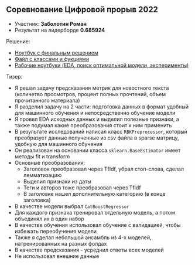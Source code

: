 ## Соревнование Цифровой прорыв 2022

- Участник: **Заболотин Роман**
- Результат на лидерборде **0.685924**

Решение:

- [Ноутбук с финальным решением](Final%20notebook.ipynb)
- [Файл с классами и фукциями](utils.py)
- [Рабочие ноутбуки (EDA, поиск оптимальной модели, эксперименты)](working_notebooks)

Тизер:
 
- Я решал задачу предсказания метрик для новостного текста (количетво просмотров, процент полных прочтений, объем прочитанного материала)
- Я разделил задачу на 2 части: подготовка данных в формат удобный для машинного обучения и непосредственно обучение модели
- Я провел EDA исходных данных и выделил полезные признаки, а также подумал какие преобразования стоит к ним применить
- В результате исследований написал класс `RBKPreprocessor`, который преобразует данные полученные из csv файла в sparse матрицу, удобную для машинного обучения
- Он реализован на основании класса `sklearn.BaseEstimator` имеет методы fit и transform
- Основные преобразования:
  - Заголовок преобразовал через TfIdf, убрал стоп-слова, сделал лемматизацию
  - Выделил признаки из даты
  - Теги и авторов тоже преобразовал через TfIdf
  - В заголовке нашел дополнительную категорию (в конце заголовка)
- В качестве модели выбрал `CatBoostRegressor`
- Для каждого признака тренировал отдельную модель, а потом объединял их в один набор
- В качестве обучения использовал обучение с валидацией, чтобы избежать переобучения модели
- Также я сделал небольшой ансамбль из 4-х моделей, натренированных на разных фолдах
- В качестве предсказания - усреднил ответы всех моделей
- Не использовал внешние данные

